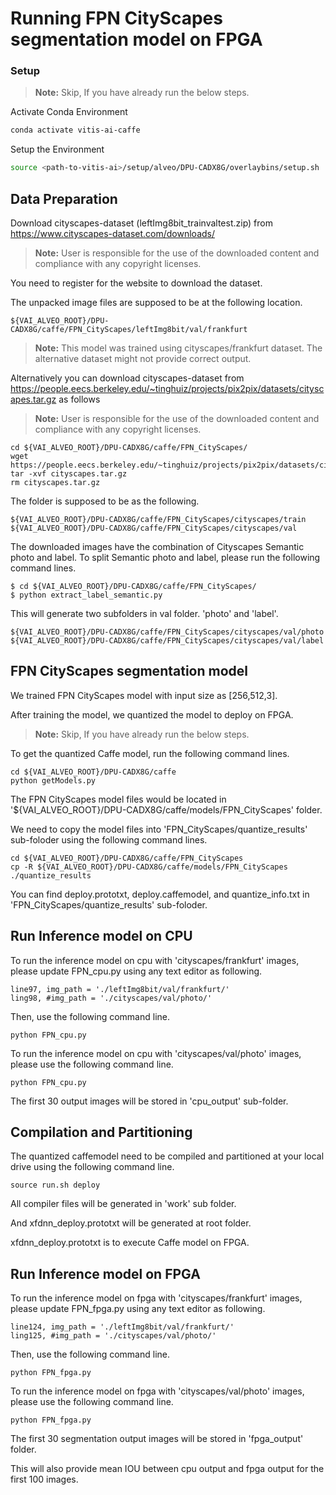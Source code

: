 # Running FPN CityScapes segmentation model on FPGA 


### Setup

> **Note:** Skip, If you have already run the below steps.

Activate Conda Environment
  ```sh
  conda activate vitis-ai-caffe 
  ```

Setup the Environment

  ```sh
  source <path-to-vitis-ai>/setup/alveo/DPU-CADX8G/overlaybins/setup.sh
  ```


## Data Preparation

Download cityscapes-dataset (leftImg8bit_trainvaltest.zip) from https://www.cityscapes-dataset.com/downloads/
> **Note:** User is responsible for the use of the downloaded content and compliance with any copyright licenses.

You need to register for the website to download the dataset.


The unpacked image files are supposed to be at the following location.

```
${VAI_ALVEO_ROOT}/DPU-CADX8G/caffe/FPN_CityScapes/leftImg8bit/val/frankfurt
```

> **Note:** This model was trained using cityscapes/frankfurt dataset. The alternative dataset might not provide correct output.

Alternatively you can download cityscapes-dataset from https://people.eecs.berkeley.edu/~tinghuiz/projects/pix2pix/datasets/cityscapes.tar.gz as follows
> **Note:** User is responsible for the use of the downloaded content and compliance with any copyright licenses.
```
cd ${VAI_ALVEO_ROOT}/DPU-CADX8G/caffe/FPN_CityScapes/
wget https://people.eecs.berkeley.edu/~tinghuiz/projects/pix2pix/datasets/cityscapes.tar.gz
tar -xvf cityscapes.tar.gz
rm cityscapes.tar.gz
```

The folder is supposed to be as the following.  

```
${VAI_ALVEO_ROOT}/DPU-CADX8G/caffe/FPN_CityScapes/cityscapes/train
${VAI_ALVEO_ROOT}/DPU-CADX8G/caffe/FPN_CityScapes/cityscapes/val
```

The downloaded images have the combination of Cityscapes Semantic photo and label. 
To split Semantic photo and label, please run the following command lines.

```
$ cd ${VAI_ALVEO_ROOT}/DPU-CADX8G/caffe/FPN_CityScapes/
$ python extract_label_semantic.py
```

This will generate two subfolders in val folder. 'photo' and 'label'. 
```
${VAI_ALVEO_ROOT}/DPU-CADX8G/caffe/FPN_CityScapes/cityscapes/val/photo
${VAI_ALVEO_ROOT}/DPU-CADX8G/caffe/FPN_CityScapes/cityscapes/val/label
```  



## FPN CityScapes segmentation model

We trained FPN CityScapes model with input size as [256,512,3].

After training the model, we quantized the model to deploy on FPGA.

> **Note:** Skip, If you have already run the below steps.

To get the quantized Caffe model, run the following command lines. 

```
cd ${VAI_ALVEO_ROOT}/DPU-CADX8G/caffe
python getModels.py
```

The FPN CityScapes model files would be located in '${VAI_ALVEO_ROOT}/DPU-CADX8G/caffe/models/FPN_CityScapes' folder.


We need to copy the model files into 'FPN_CityScapes/quantize_results' sub-foloder using the following command lines.
```
cd ${VAI_ALVEO_ROOT}/DPU-CADX8G/caffe/FPN_CityScapes
cp -R ${VAI_ALVEO_ROOT}/DPU-CADX8G/caffe/models/FPN_CityScapes ./quantize_results
```
You can find deploy.prototxt, deploy.caffemodel, and quantize_info.txt in 'FPN_CityScapes/quantize_results' sub-foloder.


## Run Inference model on CPU


To run the inference model on cpu with 'cityscapes/frankfurt' images, please update FPN_cpu.py using any text editor as following.

```
line97, img_path = './leftImg8bit/val/frankfurt/'
ling98, #img_path = './cityscapes/val/photo/'
```

Then, use the following command line.
```
python FPN_cpu.py 
```


To run the inference model on cpu with 'cityscapes/val/photo' images, please use the following command line.
```
python FPN_cpu.py 
```


The first 30 output images will be stored in 'cpu_output' sub-folder.



## Compilation and Partitioning


The quantized caffemodel need to be compiled and partitioned at your local drive using the following command line.
```
source run.sh deploy
```
All compiler files will be generated in 'work' sub folder.

And xfdnn_deploy.prototxt will be generated at root folder.

xfdnn_deploy.prototxt is to execute Caffe model on FPGA.





## Run Inference model on FPGA 

To run the inference model on fpga with 'cityscapes/frankfurt' images, please update FPN_fpga.py using any text editor as following.

```
line124, img_path = './leftImg8bit/val/frankfurt/'
ling125, #img_path = './cityscapes/val/photo/'
```

Then, use the following command line.
```
python FPN_fpga.py 
```

To run the inference model on fpga with 'cityscapes/val/photo' images, please use the following command line.

```
python FPN_fpga.py 
```
The first 30 segmentation output images will be stored in 'fpga_output' folder. 

This will also provide mean IOU between cpu output and fpga output for the first 100 images.

